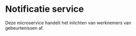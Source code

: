 # Notificatie service

Deze microservice handelt het inlichten van werknemers van gebeurtenissen af.